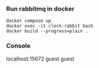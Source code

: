 ### Run rabbitmq in docker 
```
docker compose up
docker exec -it clock-rabbit bash
docker build --progress=plain .
```

### Console
localhost:15672
guest
guest
